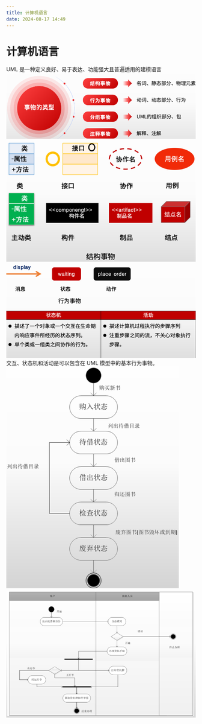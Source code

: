 ```yaml
---
title: 计算机语言
date: 2024-08-17 14:49
---
```

# 计算机语言
UML 是一种定义良好、易于表达、功能强大且普遍适用的建模语言
![事物的类型](/系统架构师/计算机基础/计算机体系结构/事物的类型.png)
![结构事物](/系统架构师/计算机基础/计算机体系结构/结构事物.png)
![行为事物](/系统架构师/计算机基础/计算机体系结构/行为事物.png)
交互、状态机和活动是可以包含在 UML 模型中的基本行为事物。
![UML](/系统架构师/计算机基础/计算机体系结构/UML.png)
![UML1](/系统架构师/计算机基础/计算机体系结构/UML1.png)

